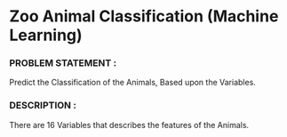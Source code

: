 # Zoo Animal Classification (Machine Learning)
### PROBLEM STATEMENT :
Predict the Classification of the Animals, Based upon the Variables.
### DESCRIPTION : 
There are 16 Variables that describes the features of the Animals.


